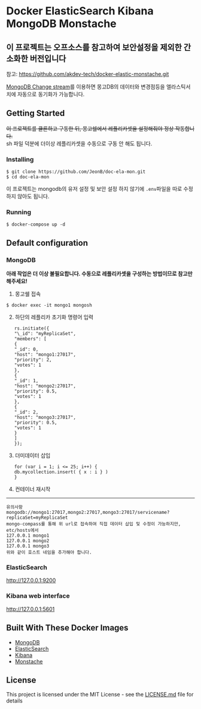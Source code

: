 # Docker ElasticSearch Kibana MongoDB Monstache

## 이 프로젝트는 오프소스를 참고하여 보안설정을 제외한 간소화한 버전입니다

참고: https://github.com/akdev-tech/docker-elastic-monstache.git

[MongoDB Change stream](https://www.mongodb.com/docs/manual/changeStreams/)를 이용하면 몽고DB의 데이터와 변경점등을
엘라스틱서치에 자동으로 동기화가 가능합니다.

## Getting Started

~~이 프로젝트를 클론하고 구동한 뒤, 몽고쉘에서 레플리카셋을 설정해줘야 정상 작동합니다.~~ <br>
sh 파일 덕분에 더이상 레플리카셋을 수동으로 구동 안 해도 됩니다.

### Installing

```
$ git clone https://github.com/JeonB/doc-ela-mon.git
$ cd doc-ela-mon
```

이 프로젝트는 mongodb의 유저 설정 및 보안 설정 하지 않기에 `.env`파일을 따로 수정하지 않아도 됩니다.

### Running

```
$ docker-compose up -d
```

## Default configuration

### MongoDB

__아래 작업은 더 이상 불필요합니다. 수동으로 레플리카셋을 구성하는 방법이므로 참고만 해주세요!__

1. 몽고쉘 접속
```
$ docker exec -it mongo1 mongosh
```
2. 하단의 레플리카 초기화 명령어 입력
```
   rs.initiate({
   "\_id": "myReplicaSet",
   "members": [
   {
   "_id": 0,
   "host": "mongo1:27017",
   "priority": 2,
   "votes": 1
   },
   {
   "_id": 1,
   "host": "mongo2:27017",
   "priority": 0.5,
   "votes": 1
   },
   {
   "_id": 2,
   "host": "mongo3:27017",
   "priority": 0.5,
   "votes": 1
   }
   ]
   });
```
3. 더미데이터 삽입
```
   for (var i = 1; i <= 25; i++) {
   db.mycollection.insert( { x : i } )
   }
```
4. 컨테이너 재시작
-----------------
```
유의사항
mongodb://mongo1:27017,mongo2:27017,mongo3:27017/servicename?replicaSet=myReplicaSet
mongo-compass를 통해 위 url로 접속하여 직접 데이터 삽입 및 수정이 가능하지만, etc/hosts에서
127.0.0.1 mongo1
127.0.0.1 mongo2
127.0.0.1 mongo3
위와 같이 호스트 네임을 추가해야 합니다.
```

### ElasticSearch

http://127.0.0.1:9200

### Kibana web interface

http://127.0.0.1:5601

## Built With These Docker Images

- [MongoDB](https://hub.docker.com/_/mongo)
- [ElasticSearch](https://hub.docker.com/_/elasticsearch)
- [Kibana](https://hub.docker.com/_/kibana)
- [Monstache](https://hub.docker.com/r/rwynn/monstache)

## License

This project is licensed under the MIT License - see the [LICENSE.md](LICENSE.md) file for details
